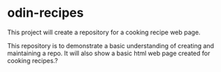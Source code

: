 # odin-recipes
This project will create a repository for a cooking recipe web page.

This repository is to demonstrate a basic understanding of creating and maintaining a repo. It will also show a basic html web page created for cooking recipes.?